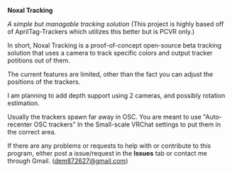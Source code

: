 **Noxal Tracking**

_A simple but managable tracking solution_
(This project is highly based off of AprilTag-Trackers which utilizes this better but is PCVR only.)




In short, Noxal Tracking is a proof-of-concept open-source beta tracking solution that uses a camera to track specific colors and output tracker potitions out of them.


The current features are limited, other than the fact you can adjust the positions of the trackers.

I am planning to add depth support using 2 cameras, and possibly rotation estimation.

Usually the trackers spawn far away in OSC. You are meant to use "Auto-recenter OSC trackers" In the Small-scale VRChat settings to put them in the correct area.

If there are any problems or requests to help with or contribute to this program, either post a issue/request in the **Issues** tab or contact me through Gmail. (dem872627@gmail.com)
